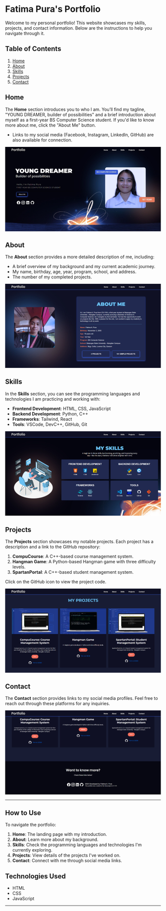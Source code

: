 # Fatima Pura's Portfolio

Welcome to my personal portfolio! This website showcases my skills, projects, and contact information. Below are the instructions to help you navigate through it.

## Table of Contents
1. [Home](#home)
2. [About](#about)
3. [Skills](#skills)
4. [Projects](#projects)
5. [Contact](#contact)

## Home
The **Home** section introduces you to who I am. You’ll find my tagline, "YOUNG DREAMER, builder of possibilities" and a brief introduction about myself as a first-year BS Computer Science student. If you'd like to know more about me, click the "About Me" button.

- Links to my social media (Facebook, Instagram, LinkedIn, GitHub) are also available for connection.

![Portfolio Screenshot](readme-images/home.png)

## About
The **About** section provides a more detailed description of me, including:
- A brief overview of my background and my current academic journey.
- My name, birthday, age, year, program, school, and address.
- The number of my completed projects.

![Portfolio Screenshot](readme-images/about.png)

## Skills
In the **Skills** section, you can see the programming languages and technologies I am practicing and working with:
- **Frontend Development**: HTML, CSS, JavaScript
- **Backend Development**: Python, C++
- **Frameworks**: Tailwind, React
- **Tools**: VSCode, DevC++, GitHub, Git

![Portfolio Screenshot](readme-images/skills.png)

## Projects
The **Projects** section showcases my notable projects. Each project has a description and a link to the GitHub repository:
1. **CompuCourse**: A C++-based course management system.
2. **Hangman Game**: A Python-based Hangman game with three difficulty levels.
3. **SpartanPortal**: A C++-based student management system.

Click on the GitHub icon to view the project code.

![Portfolio Screenshot](readme-images/projects.png)

## Contact
The **Contact** section provides links to my social media profiles. Feel free to reach out through these platforms for any inquiries.

![Portfolio Screenshot](readme-images/contact.png)

---

## How to Use
To navigate the portfolio:
1. **Home**: The landing page with my introduction.
2. **About**: Learn more about my background.
3. **Skills**: Check the programming languages and technologies I'm currently exploring.
4. **Projects**: View details of the projects I've worked on.
5. **Contact**: Connect with me through social media links.

## Technologies Used
- HTML
- CSS
- JavaScript

---


